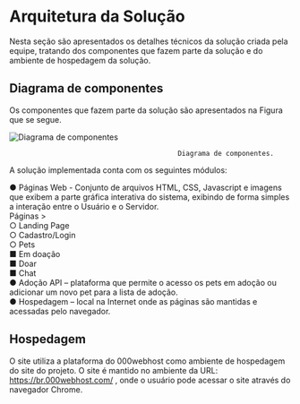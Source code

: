 # Arquitetura da Solução

Nesta seção são apresentados os detalhes técnicos da solução criada pela equipe, tratando dos componentes que fazem parte da solução e do ambiente de hospedagem da solução.

## Diagrama de componentes

Os componentes que fazem parte da solução são apresentados na Figura que se segue.

![Diagrama de componentes](img/diagrama-componentes.png)

                                              Diagrama de componentes.

A solução implementada conta com os seguintes módulos:

● Páginas Web - Conjunto de arquivos HTML, CSS, Javascript e imagens que exibem a parte gráfica interativa do sistema, exibindo de forma simples a interação entre o Usuário e o Servidor.<br>
  Páginas ><br>
   ○ Landing Page<br>
   ○ Cadastro/Login<br>
   ○ Pets<br>
    ■ Em doação<br>
    ■ Doar<br>
    ■ Chat<br>
● Adoção API – plataforma que permite o acesso os pets em adoção ou adicionar um novo pet para a lista de adoção.<br>
● Hospedagem – local na Internet onde as páginas são mantidas e acessadas pelo navegador.

## Hospedagem

O site utiliza a plataforma do 000webhost como ambiente de hospedagem do site do projeto. O site é mantido no ambiente da URL: https://br.000webhost.com/ , onde o usuário pode acessar o site através do navegador Chrome.